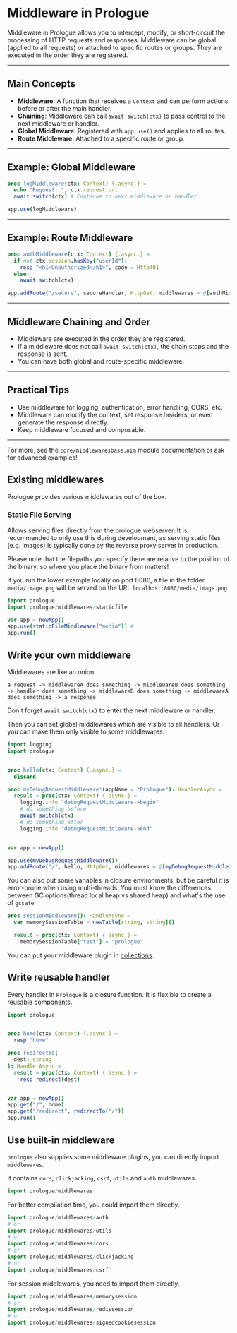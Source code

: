 # Middleware in Prologue

Middleware in Prologue allows you to intercept, modify, or short-circuit the processing of HTTP requests and responses. Middleware can be global (applied to all requests) or attached to specific routes or groups. They are executed in the order they are registered.

---

## Main Concepts

- **Middleware**: A function that receives a `Context` and can perform actions before or after the main handler.
- **Chaining**: Middleware can call `await switch(ctx)` to pass control to the next middleware or handler.
- **Global Middleware**: Registered with `app.use()` and applies to all routes.
- **Route Middleware**: Attached to a specific route or group.

---

## Example: Global Middleware

```nim
proc logMiddleware(ctx: Context) {.async.} =
  echo "Request: ", ctx.request.url
  await switch(ctx) # Continue to next middleware or handler

app.use(logMiddleware)
```

---

## Example: Route Middleware

```nim
proc authMiddleware(ctx: Context) {.async.} =
  if not ctx.session.hasKey("userId"):
    resp "<h1>Unauthorized</h1>", code = Http401
  else:
    await switch(ctx)

app.addRoute("/secure", secureHandler, HttpGet, middlewares = @[authMiddleware])
```

---

## Middleware Chaining and Order

- Middleware are executed in the order they are registered.
- If a middleware does not call `await switch(ctx)`, the chain stops and the response is sent.
- You can have both global and route-specific middleware.

---

## Practical Tips

- Use middleware for logging, authentication, error handling, CORS, etc.
- Middleware can modify the context, set response headers, or even generate the response directly.
- Keep middleware focused and composable.

---

For more, see the `core/middlewaresbase.nim` module documentation or ask for advanced examples!

## Existing middlewares

Prologue provides various middlewares out of the box.

### Static File Serving
Allows serving files directly from the prologue webserver. It is recommended to only use this during development, as serving static files (e.g. images) is typically done by the reverse proxy server in production.

Please note that the filepaths you specify there are relative to the position of the binary, so where you place the binary from matters!

If you run the lower example locally on port 8080, a file in the folder `media/image.png` will be served on the URL `localhost:8080/media/image.png`

```nim
import prologue
import prologue/middlewares/staticfile

var app = newApp()
app.use(staticFileMiddleware("media")) # 
app.run()
```

## Write your own middleware

Middlewares are like an onion.

```
a request -> middlewareA does something -> middlewareB does something
-> handler does something -> middlewareB does something -> middlewareA does something -> a response
```

Don't forget `await switch(ctx)` to enter the next middleware or handler.

Then you can set global middlewares which are visible to all handlers. Or you can make them only
visible to some middlewares.

```nim
import logging
import prologue


proc hello(ctx: Context) {.async.} =
  discard

proc myDebugRequestMiddleware*(appName = "Prologue"): HandlerAsync =
  result = proc(ctx: Context) {.async.} =
    logging.info "debugRequestMiddleware->begin"
    # do something before
    await switch(ctx)
    # do something after
    logging.info "debugRequestMiddleware->End"


var app = newApp()

app.use(myDebugRequestMiddleware())
app.addRoute("/", hello, HttpGet, middlewares = @[myDebugRequestMiddleware()])
```

You can also put some variables in closure environments, but be careful it is error-prone when using multi-threads. You must know the differences between GC options(thread local heap vs shared heap) and what's the use of `gcsafe`. 

```nim
proc sessionMiddleware(): HandleAsync =
  var memorySessionTable = newTable[string, string]()

  result = proc(ctx: Context) {.async.} =
    memorySessionTable["test"] = "prologue"
```

You can put your middleware plugin in [collections](https://github.com/planety/awesome-prologue).

## Write reusable handler

Every handler in `Prologue` is a closure function. It is flexible to create a reusable components.

```nim
import prologue


proc home(ctx: Context) {.async.} =
  resp "home"

proc redirectTo(
  dest: string
): HandlerAsync =
  result = proc(ctx: Context) {.async.} =
    resp redirect(dest)


var app = newApp()
app.get("/", home)
app.get("/redirect", redirectTo("/"))
app.run()
```

## Use built-in middleware

`prologue` also supplies some middleware plugins, you can directly import `middlewares`.

It contains `cors`, `clickjacking`, `csrf`, `utils` and `auth` middlewares.

```nim
import prologue/middlewares
```

For better compilation time, you could import them directly.

```nim
import prologue/middlewares/auth
# or
import prologue/middlewares/utils
# or
import prologue/middlewares/cors
# or
import prologue/middlewares/clickjacking
# or
import prologue/middlewares/csrf
```

For session middlewares, you need to import them directly.

```nim
import prologue/middlewares/memorysession
# or
import prologue/middlewares/redissession
# or
import prologue/middlewares/signedcookiesession
```
